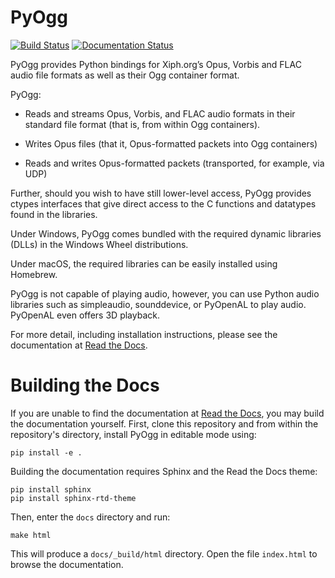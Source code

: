 # PyOgg

[![Build Status](https://travis-ci.com/TeamPyOgg/PyOgg.svg?branch=master)](https://travis-ci.com/TeamPyOgg/PyOgg)
[![Documentation Status](https://readthedocs.org/projects/pyogg/badge/?version=latest)](https://pyogg.readthedocs.io/en/latest/?badge=latest)

PyOgg provides Python bindings for Xiph.org’s Opus, Vorbis and FLAC
audio file formats as well as their Ogg container format.

PyOgg:

- Reads and streams Opus, Vorbis, and FLAC audio formats in their
  standard file format (that is, from within Ogg containers).

- Writes Opus files (that it, Opus-formatted packets into Ogg
  containers)

- Reads and writes Opus-formatted packets (transported, for example,
  via UDP)

Further, should you wish to have still lower-level access, PyOgg
provides ctypes interfaces that give direct access to the C functions
and datatypes found in the libraries.

Under Windows, PyOgg comes bundled with the required dynamic libraries
(DLLs) in the Windows Wheel distributions.

Under macOS, the required libraries can be easily installed using
Homebrew.

PyOgg is not capable of playing audio, however, you can use Python
audio libraries such as simpleaudio, sounddevice, or PyOpenAL to play
audio. PyOpenAL even offers 3D playback.

For more detail, including installation instructions, please see the
documentation at [Read the
Docs](https://pyogg.readthedocs.io/en/latest/).


Building the Docs
=================

If you are unable to find the documentation at [Read the
Docs](https://pyogg.readthedocs.io/en/latest/), you may build the
documentation yourself.  First, clone this repository and from within
the repository's directory, install PyOgg in editable mode using:

    pip install -e .
      
Building the documentation requires Sphinx and the Read the Docs
theme:

    pip install sphinx
    pip install sphinx-rtd-theme

Then, enter the `docs` directory and run:

    make html

This will produce a `docs/_build/html` directory.  Open the file
`index.html` to browse the documentation.
